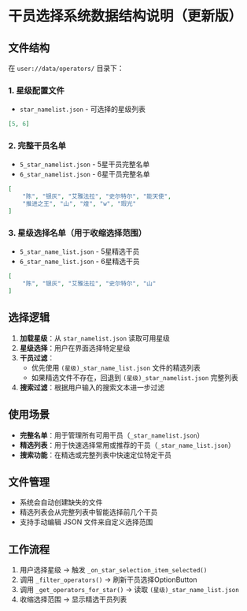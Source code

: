 # 干员选择系统数据结构说明（更新版）

## 文件结构

在 `user://data/operators/` 目录下：

### 1. 星级配置文件

- `star_namelist.json` - 可选择的星级列表

```json
[5, 6]
```

### 2. 完整干员名单

- `5_star_namelist.json` - 5星干员完整名单
- `6_star_namelist.json` - 6星干员完整名单

```json
[
    "陈", "银灰", "艾雅法拉", "史尔特尔", "能天使", 
    "推进之王", "山", "煌", "w", "瑕光"
]
```

### 3. 星级选择名单（用于收缩选择范围）

- `5_star_name_list.json` - 5星精选干员
- `6_star_name_list.json` - 6星精选干员

```json
[
    "陈", "银灰", "艾雅法拉", "史尔特尔", "山"
]
```

## 选择逻辑

1. **加载星级**：从 `star_namelist.json` 读取可用星级
2. **星级选择**：用户在界面选择特定星级
3. **干员过滤**：
   - 优先使用 `(星级)_star_name_list.json` 文件的精选列表
   - 如果精选文件不存在，回退到 `(星级)_star_namelist.json` 完整列表
4. **搜索过滤**：根据用户输入的搜索文本进一步过滤

## 使用场景

- **完整名单**：用于管理所有可用干员（`_star_namelist.json`）
- **精选列表**：用于快速选择常用或推荐的干员（`_star_name_list.json`）
- **搜索功能**：在精选或完整列表中快速定位特定干员

## 文件管理

- 系统会自动创建缺失的文件
- 精选列表会从完整列表中智能选择前几个干员
- 支持手动编辑 JSON 文件来自定义选择范围

## 工作流程

1. 用户选择星级 → 触发 `_on_star_selection_item_selected()`
2. 调用 `_filter_operators()` → 刷新干员选择OptionButton
3. 调用 `_get_operators_for_star()` → 读取 `(星级)_star_name_list.json`
4. 收缩选择范围 → 显示精选干员列表
